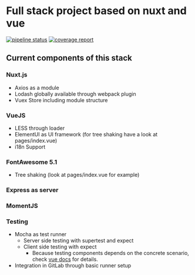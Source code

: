 # Full stack project based on nuxt and vue 
[![pipeline status](http://gitlab.projects-by-me.de/playground/nuxt-full-fastify/badges/master/pipeline.svg)](http://gitlab.projects-by-me.de/playground/nuxt-full-fastify/commits/master)
 [![coverage report](http://gitlab.projects-by-me.de/playground/nuxt-full-fastify/badges/master/coverage.svg)](http://gitlab.projects-by-me.de/playground/nuxt-full-fastify/commits/master)

## Current components of this stack

### Nuxt.js

* Axios as a module
* Lodash globally available through webpack plugin
* Vuex Store including module structure

### VueJS

* LESS through loader
* ElementUI as UI framework (for tree shaking have a look at pages/index.vue)
* i18n Support

### FontAwesome 5.1

* Tree shaking (look at pages/index.vue for example)

### Express as server

### MomentJS

### Testing
* Mocha as test runner
    * Server side testing with supertest and expect
    * Client side testing with expect
        * Because testing components depends on the concrete scenario, check [vue docs](https://vuejs.org/v2/guide/unit-testing.html#Setup-and-Tooling) for details.
* Integration in GitLab through basic runner setup
